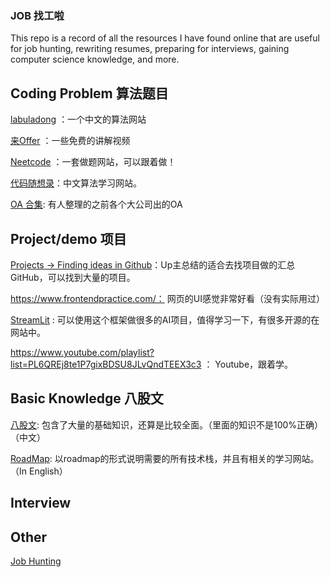 ### JOB 找工啦

This repo is a record of all the resources I have found online that are useful for job hunting, rewriting resumes, preparing for interviews, gaining computer science knowledge, and more.

## Coding Problem 算法题目

[labuladong](https://labuladong.online/algo/home/) ：一个中文的算法网站

[来Offer](https://laioffer.com/zh/videos/coding-interview/) ：一些免费的讲解视频

[Neetcode](https://neetcode.io/practice) ：一套做题网站，可以跟着做！

[代码随想录](https://programmercarl.com/)：中文算法学习网站。

[OA 合集](https://github.com/perixtar/2024-Tech-OA?tab=readme-ov-file): 有人整理的之前各个大公司出的OA

## Project/demo 项目

[Projects -> Finding ideas in Github](https://github.com/KelvinQiu802/project-ideas)：Up主总结的适合去找项目做的汇总GitHub，可以找到大量的项目。

https://www.frontendpractice.com/： 网页的UI感觉非常好看（没有实际用过）

[StreamLit](https://streamlit.io/generative-ai) : 可以使用这个框架做很多的AI项目，值得学习一下，有很多开源的在网站中。

https://www.youtube.com/playlist?list=PL6QREj8te1P7gixBDSU8JLvQndTEEX3c3 ： Youtube，跟着学。

## Basic Knowledge 八股文

[八股文](https://github.com/febobo/web-interview): 包含了大量的基础知识，还算是比较全面。（里面的知识不是100%正确）（中文）

[RoadMap](https://roadmap.sh/frontend?r=frontend-beginner): 以roadmap的形式说明需要的所有技术栈，并且有相关的学习网站。（In English）

## Interview



## Other

[Job Hunting]([https://github.com/YiChen8185/JOB/blob/main/Job%20Search.md](https://github.com/YiChen8185/JOB/blob/main/Job%20Hunting.md))

